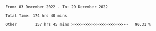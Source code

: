 <!--START_SECTION:waka-->

```text
From: 03 December 2022 - To: 29 December 2022

Total Time: 174 hrs 40 mins

Other        157 hrs 45 mins >>>>>>>>>>>>>>>>>>>>>>>--   90.31 %
```

<!--END_SECTION:waka-->